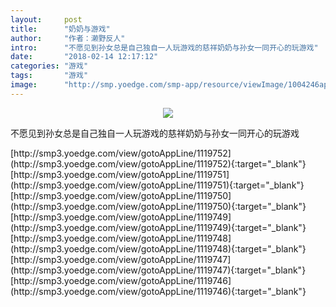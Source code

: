 ```yaml
---
layout:     post
title:      "奶奶与游戏"
author:     "作者：濑野反人"
intro:      "不愿见到孙女总是自己独自一人玩游戏的慈祥奶奶与孙女一同开心的玩游戏"
date:       "2018-02-14 12:17:12"
categories: "游戏"
tags:       "游戏"
image:      "http://smp.yoedge.com/smp-app/resource/viewImage/1004246appline.png"
---
```

<div style="text-align: center">
<p><img src="http://smp.yoedge.com/smp-app/resource/viewImage/1004246appline.png"/></p>
</div>
<p class="post-meta">
<span>不愿见到孙女总是自己独自一人玩游戏的慈祥奶奶与孙女一同开心的玩游戏</span>
</p>
[http://smp3.yoedge.com/view/gotoAppLine/1119752](http://smp3.yoedge.com/view/gotoAppLine/1119752){:target="_blank"}
[http://smp3.yoedge.com/view/gotoAppLine/1119751](http://smp3.yoedge.com/view/gotoAppLine/1119751){:target="_blank"}
[http://smp3.yoedge.com/view/gotoAppLine/1119750](http://smp3.yoedge.com/view/gotoAppLine/1119750){:target="_blank"}
[http://smp3.yoedge.com/view/gotoAppLine/1119749](http://smp3.yoedge.com/view/gotoAppLine/1119749){:target="_blank"}
[http://smp3.yoedge.com/view/gotoAppLine/1119748](http://smp3.yoedge.com/view/gotoAppLine/1119748){:target="_blank"}
[http://smp3.yoedge.com/view/gotoAppLine/1119747](http://smp3.yoedge.com/view/gotoAppLine/1119747){:target="_blank"}
[http://smp3.yoedge.com/view/gotoAppLine/1119746](http://smp3.yoedge.com/view/gotoAppLine/1119746){:target="_blank"}


